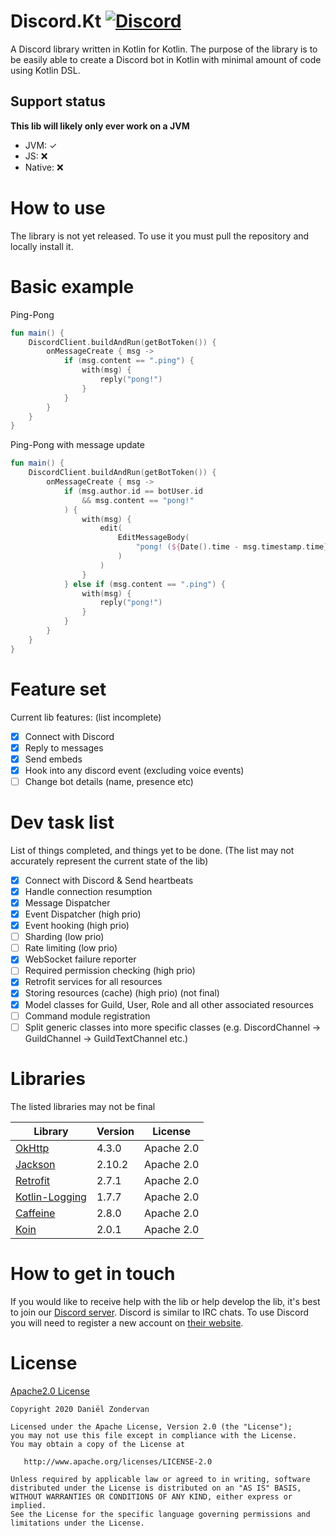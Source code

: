 # Discord.Kt [![Discord](https://img.shields.io/discord/663780943609331733.svg?style=flat-square)](https://discord.gg/RkBVCmy)
A Discord library written in Kotlin for Kotlin. The purpose of the library is to be easily able to create a Discord bot in Kotlin with minimal amount of code using Kotlin DSL.

## Support status
**This lib will likely only ever work on a JVM**
*   JVM: ✓
*   JS: ❌
*   Native: ❌

# How to use
The library is not yet released.
To use it you must pull the repository and locally install it.

# Basic example
Ping-Pong
```kotlin
fun main() {
    DiscordClient.buildAndRun(getBotToken()) {
        onMessageCreate { msg ->
            if (msg.content == ".ping") {
                with(msg) {
                    reply("pong!")
                }
            }
        }
    }
}
```
Ping-Pong with message update
```kotlin
fun main() {
    DiscordClient.buildAndRun(getBotToken()) {
        onMessageCreate { msg ->
            if (msg.author.id == botUser.id
                && msg.content == "pong!"
            ) {
                with(msg) {
                    edit(
                        EditMessageBody(
                            "pong! (${Date().time - msg.timestamp.time} ms)"
                        )
                    )
                }
            } else if (msg.content == ".ping") {
                with(msg) {
                    reply("pong!")
                }
            }
        }
    }
}
```

# Feature set
Current lib features: (list incomplete)
- [x] Connect with Discord
- [x] Reply to messages
- [x] Send embeds
- [x] Hook into any discord event (excluding voice events)
- [ ] Change bot details (name, presence etc)

# Dev task list
List of things completed, and things yet to be done.
(The list may not accurately represent the current state of the lib)
- [x] Connect with Discord & Send heartbeats
- [x] Handle connection resumption
- [x] Message Dispatcher
- [x] Event Dispatcher (high prio)
- [x] Event hooking (high prio)
- [ ] Sharding (low prio)
- [ ] Rate limiting (low prio)
- [x] WebSocket failure reporter
- [ ] Required permission checking (high prio)
- [x] Retrofit services for all resources
- [x] Storing resources (cache) (high prio) (not final)
- [x] Model classes for Guild, User, Role and all other associated resources
- [ ] Command module registration
- [ ] Split generic classes into more specific classes (e.g. DiscordChannel -> GuildChannel -> GuildTextChannel etc.)

# Libraries
The listed libraries may not be final

| Library       | Version       | License       |
| ------------- | ------------- | ------------- |
| [OkHttp](https://github.com/square/okhttp)  | 4.3.0 | Apache 2.0 |
| [Jackson](https://github.com/FasterXML/jackson)  | 2.10.2| Apache 2.0 |
| [Retrofit](https://github.com/square/retrofit) | 2.7.1 | Apache 2.0 |
| [Kotlin-Logging](https://github.com/MicroUtils/kotlin-logging) | 1.7.7 | Apache 2.0 |
| [Caffeine](https://github.com/ben-manes/caffeine) | 2.8.0 | Apache 2.0 |
| [Koin](https://github.com/InsertKoinIO/koin) | 2.0.1 | Apache 2.0 |

# How to get in touch

If you would like to receive help with the lib or help develop the lib, it's best to join our [Discord server](https://discord.gg/RkBVCmy). Discord is similar to IRC chats. To use Discord you will need to register a new account on [their website](https://discordapp.com/).

# License
[Apache2.0 License](https://github.com/Jofairden/Discord.Kt/blob/master/LICENSE)
```
Copyright 2020 Daniël Zondervan

Licensed under the Apache License, Version 2.0 (the "License");
you may not use this file except in compliance with the License.
You may obtain a copy of the License at

   http://www.apache.org/licenses/LICENSE-2.0

Unless required by applicable law or agreed to in writing, software
distributed under the License is distributed on an "AS IS" BASIS,
WITHOUT WARRANTIES OR CONDITIONS OF ANY KIND, either express or implied.
See the License for the specific language governing permissions and
limitations under the License.
```

